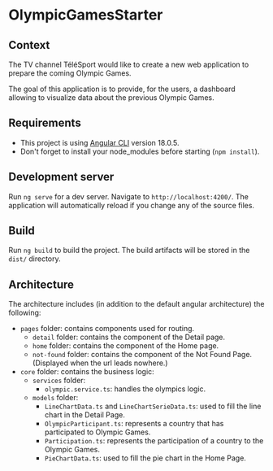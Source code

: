 # OlympicGamesStarter

## Context
The TV channel TéléSport would like to create a new web application to prepare the coming Olympic Games.

The goal of this application is to provide, for the users, a dashboard allowing to visualize data about the previous Olympic Games.

## Requirements
- This project is using [Angular CLI](https://github.com/angular/angular-cli) version 18.0.5.
- Don't forget to install your node_modules before starting (`npm install`).

## Development server

Run `ng serve` for a dev server. Navigate to `http://localhost:4200/`. The application will automatically reload if you change any of the source files.

## Build

Run `ng build` to build the project. The build artifacts will be stored in the `dist/` directory.

## Architecture

The architecture includes (in addition to the default angular architecture) the following:
- `pages` folder: contains components used for routing.
  - `detail` folder: contains the component of the Detail page.
  - `home` folder: contains the component of the Home page.
  - `not-found` folder: contains the component of the Not Found Page. (Displayed when the url leads nowhere.)
- `core` folder: contains the business logic:
  - `services` folder:
    - `olympic.service.ts`: handles the olympics logic.
  - `models` folder:
    - `LineChartData.ts` and `LineChartSerieData.ts`: used to fill the line chart in the Detail Page.
    - `OlympicParticipant.ts`: represents a country that has participated to Olympic Games.
    - `Participation.ts`: represents the participation of a country to the Olympic Games.
    - `PieChartData.ts`: used to fill the pie chart in the Home Page.
